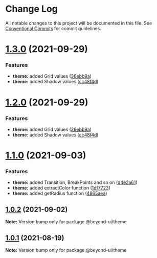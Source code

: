# Change Log

All notable changes to this project will be documented in this file.
See [Conventional Commits](https://conventionalcommits.org) for commit guidelines.

# [1.3.0](https://github.com/renli-tech/Beyond/compare/@beyond-ui/theme@1.1.0...@beyond-ui/theme@1.3.0) (2021-09-29)

### Features

- **theme:** added Grid values ([36ebb9a](https://github.com/renli-tech/Beyond/commit/36ebb9a1e3aca6508b15da23b4be21cc211ecbf0))
- **theme:** added Shadow values ([cc48f4d](https://github.com/renli-tech/Beyond/commit/cc48f4d6fe245192780ee599cd711269863c0c6b))

# [1.2.0](https://github.com/renli-tech/Beyond/compare/@beyond-ui/theme@1.1.0...@beyond-ui/theme@1.2.0) (2021-09-29)

### Features

- **theme:** added Grid values ([36ebb9a](https://github.com/renli-tech/Beyond/commit/36ebb9a1e3aca6508b15da23b4be21cc211ecbf0))
- **theme:** added Shadow values ([cc48f4d](https://github.com/renli-tech/Beyond/commit/cc48f4d6fe245192780ee599cd711269863c0c6b))

# [1.1.0](https://github.com/renli-tech/Beyond/compare/@beyond-ui/theme@1.0.1...@beyond-ui/theme@1.1.0) (2021-09-03)

### Features

- **theme:** added Transition, BreakPoints and so on ([d4e2a61](https://github.com/renli-tech/Beyond/commit/d4e2a612241bc8aee8d9f94b127b0552c1ee0631))
- **theme:** added extractColor function ([1df7723](https://github.com/renli-tech/Beyond/commit/1df77236f17d96b9c27b81b1c4ac4c50e57b37b2))
- **theme:** added getRadius function ([4865aea](https://github.com/renli-tech/Beyond/commit/4865aea93de88a7642d913f92bc578cbe0cd5c8e))

## [1.0.2](https://github.com/renli-tech/Beyond/compare/@beyond-ui/theme@1.0.2...@beyond-ui/theme@1.0.2) (2021-09-02)

**Note:** Version bump only for package @beyond-ui/theme

## [1.0.1](https://github.com/renli-tech/Beyond/compare/@beyond-ui/theme@1.0.0...@beyond-ui/theme@1.0.1) (2021-08-19)

**Note:** Version bump only for package @beyond-ui/theme
